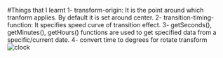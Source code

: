 #Things that I learnt
1- transform-origin: It is the point around which tranform applies. By default it is set around center.
2- transition-timing-function: It specifies speed curve of transition effect.
3- getSeconds(), getMinutes(), getHours() functions are used to get specified data from a specific/current date.
4- convert time to degrees for rotate transform
<img src="./clock" alt="clock">
